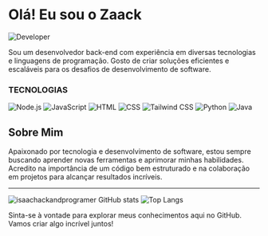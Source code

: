 # Olá! Eu sou o Zaack

![Developer](https://img.shields.io/badge/Desenvolvedor-Back--end-blue)

Sou um desenvolvedor back-end com experiência em diversas tecnologias e linguagens de programação. Gosto de criar soluções eficientes e escaláveis para os desafios de desenvolvimento de software.

### TECNOLOGIAS

![Node.js](https://img.shields.io/badge/-Node.js-339933?logo=node.js&logoColor=white)
![JavaScript](https://img.shields.io/badge/-JavaScript-F7DF1E?logo=javascript&logoColor=black)
![HTML](https://img.shields.io/badge/-HTML5-E34F26?logo=html5&logoColor=white)
![CSS](https://img.shields.io/badge/-CSS3-1572B6?logo=css3&logoColor=white)
![Tailwind CSS](https://img.shields.io/badge/-Tailwind%20CSS-06B6D4?logo=tailwind-css&logoColor=white)
![Python](https://img.shields.io/badge/-Python-3776AB?logo=python&logoColor=white)
![Java](https://img.shields.io/badge/-Java-007396?logo=java&logoColor=white)

## Sobre Mim

Apaixonado por tecnologia e desenvolvimento de software, estou sempre buscando aprender novas ferramentas e aprimorar minhas habilidades. Acredito na importância de um código bem estruturado e na colaboração em projetos para alcançar resultados incríveis.

---
![isaachackandprogramer GitHub stats](https://github-readme-stats.vercel.app/api?username=isaachackandprogramer&show_icons=true&theme=dark&hide=stars,issues)
![Top Langs](https://github-readme-stats.vercel.app/api/top-langs/?username=isaachackandprogramer&layout=compact&theme=dark&hide=html,shell,scheme,lua,css,scss,sass,python,mdx,md)

Sinta-se à vontade para explorar meus conhecimentos aqui no GitHub. Vamos criar algo incrível juntos!
